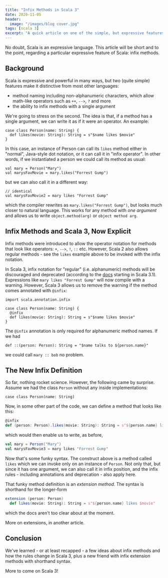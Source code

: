 ```yaml
---
title: "Infix Methods in Scala 3"
date: 2020-11-05
header:
  image: "/images/blog cover.jpg"
tags: [scala 3]
excerpt: "A quick article on one of the simple, but expressive features of the Scala 3 method syntax." 
---
```


No doubt, Scala is an expressive language. This article will be short and to the point, regarding a particular expressive feature of Scala: infix methods.

## Background

Scala is expressive and powerful in many ways, but two (quite simple) features make it distinctive from most other languages:

- method naming including non-alphanumeric characters, which allow math-like operators such as `++`, `-->`, `?` and more
- the ability to infix methods with a single argument

We're going to stress on the second. The idea is that, if a method has a single argument, we can write it as if it were an operator. An example:

```scala3
case class Person(name: String) {
  def likes(movie: String): String = s"$name likes $movie"
}
```

In this case, an instance of Person can call its `likes` method either in "normal", Java-style dot notation, or it can call it in "infix operator". In other words, if we instantiated a person we could call its method as usual:

```scala3
val mary = Person("Mary")
val marysFavMovie = mary.likes("Forrest Gump")
```

but we can also call it in a different way:

```scala3
// identical
val marysFavMovie2 = mary likes "Forrest Gump"
```

which the compiler rewrites as `mary.likes("Forrest Gump")`, but looks much closer to natural language. This works for any method with _one argument_ and allows us to write `object.method(arg)` or `object method arg`.

## Infix Methods and Scala 3, Now Explicit

Infix methods were introduced to allow the operator notation for methods that look like operators: `+`, `-->`, `!`, `::` etc. However, Scala 2 also allows regular methods - see the `likes` example above to be invoked with the infix notation.

In Scala 3, infix notation for "regular" (i.e. alphanumeric) methods will be discouraged and deprecated (according to the [docs](https://dotty.epfl.ch/docs/reference/changed-features/operators.html#motivation-1) starting in Scala 3.1). Expressions like `mary likes "Forrest Gump"` will now compile with a warning. However, Scala 3 allows us to remove the warning if the method comes annotated with `@infix`:

```scala3
import scala.annotation.infix

case class Person(name: String) {
  @infix
  def likes(movie: String): String = s"$name likes $movie"
}
```

The `@infix` annotation is only required for alphanumeric method names. If we had

```scala3
def ::(person: Person): String = "$name talks to ${person.name}"
```

we could call `mary :: bob` no problem.

## The New Infix Definition

So far, nothing rocket science. However, the following came by surprise. Assume we had the class `Person` without any inside implementations:

```scala3
case class Person(name: String)
```

Now, in some other part of the code, we can define a method that looks like this:

```scala 3
@infix
def (person: Person).likes(movie: String): String = s"${person.name} likes $movie"
```

which would then enable us to write, as before,

```scala 3
val mary = Person("Mary")
val marysFavMovie3 = mary likes "Forrest Gump"
```

Now that's some funky syntax. The construct above is a method called `likes` which we can invoke only on an instance of `Person`. Not only that, but since it has one argument, we can also call it in infix position, and the infix rules - including annotations and deprecation - also apply here.

That funky method definition is an _extension method_. The syntax is shorthand for the longer-form

```scala 3
extension (person: Person)
  def likes(movie: String): String = s"${person.name} likes $movie"
```

which the docs aren't too clear about at the moment.

More on extensions, in another article.

## Conclusion

We've learned - or at least recapped - a few ideas about infix methods and how the rules change in Scala 3, plus a new friend with infix extension methods with shorthand syntax.

More to come on Scala 3!